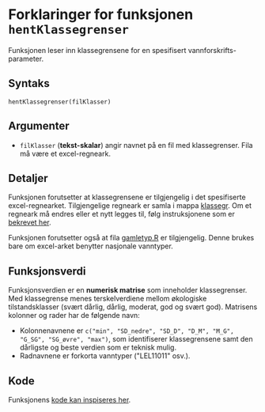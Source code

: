 # Forklaringer for funksjonen `hentKlassegrenser`

Funksjonen leser inn klassegrensene for en spesifisert vannforskrifts-parameter.


## Syntaks

```{r}
hentKlassegrenser(filKlasser)
```


## Argumenter

* `filKlasser` (**tekst-skalar**) angir navnet på en fil med klassegrenser. Fila må være et excel-regneark.


## Detaljer

Funksjonen forutsetter at klassegrensene er tilgjengelig i det spesifiserte excel-regnearket.
Tilgjengelige regneark er samla i mappa [klassegr](../klassegr/).
Om et regneark må endres eller et nytt legges til, følg instruksjonene som er [bekrevet her](param.md).

Funksjonen forutsetter også at fila [gamletyp.R](../R/gamletyp.R) er tilgjengelig.
Denne brukes bare om excel-arket benytter nasjonale vanntyper.


## Funksjonsverdi

Funksjonsverdien er en **numerisk matrise** som inneholder klassegrenser.
Med klassegrense menes terskelverdiene mellom økologiske tilstandsklasser (svært dårlig, dårlig, moderat, god og svært god).
Matrisens kolonner og rader har de følgende navn:

- Kolonnenavnene er `c("min", "SD_nedre", "SD_D", "D_M", "M_G", "G_SG", "SG_øvre", "max")`, som identifiserer klassegrensene samt den dårligste og beste verdien som er teknisk mulig.
- Radnavnene er forkorta vanntyper ("LEL11011" osv.).


## Kode

Funksjonens [kode kan inspiseres her](../R/hentKlassegrenser.R).


